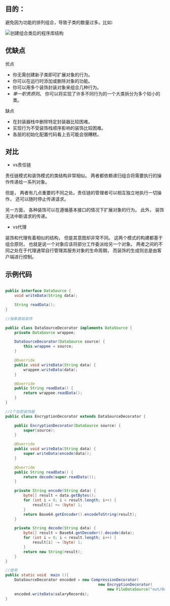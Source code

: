 ## 目的：

避免因为功能的排列组合，导致子类的数量过多。比如:

![创建组合类后的程序库结构](https://refactoringguru.cn/images/patterns/diagrams/decorator/problem3-zh.png?id=61ab2d9d87e214d278b7)



## 优缺点

优点

-  你无需创建新子类即可扩展对象的行为。
-  你可以在运行时添加或删除对象的功能。
-  你可以用多个装饰封装对象来组合几种行为。
-  *单一职责原则*。 你可以将实现了许多不同行为的一个大类拆分为多个较小的类。

缺点

-  在封装器栈中删除特定封装器比较困难。
-  实现行为不受装饰栈顺序影响的装饰比较困难。
-  各层的初始化配置代码看上去可能会很糟糕。



## 对比

- vs责任链

责任链模式和装饰模式的类结构非常相似。 两者都依赖递归组合将需要执行的操作传递给一系列对象。

 但是， 两者有几点重要的不同之处。责任链的管理者可以相互独立地执行一切操作， 还可以随时停止传递请求。

 另一方面， 各种装饰可以在遵循基本接口的情况下扩展对象的行为。 此外， 装饰无法中断请求的传递。

- vs代理

装饰和代理有着相似的结构， 但是其意图却非常不同。 这两个模式的构建都基于组合原则， 也就是说一个对象应该将部分工作委派给另一个对象。 两者之间的不同之处在于代理通常自行管理其服务对象的生命周期， 而装饰的生成则总是由客户端进行控制。



## 示例代码

```java

public interface DataSource {
    void writeData(String data);

    String readData();
}

//抽象基础装饰

public class DataSourceDecorator implements DataSource {
    private DataSource wrappee;

    DataSourceDecorator(DataSource source) {
        this.wrappee = source;
    }

    @Override
    public void writeData(String data) {
        wrappee.writeData(data);
    }

    @Override
    public String readData() {
        return wrappee.readData();
    }
}

//1个加密装饰器
public class EncryptionDecorator extends DataSourceDecorator {

    public EncryptionDecorator(DataSource source) {
        super(source);
    }

    @Override
    public void writeData(String data) {
        super.writeData(encode(data));
    }

    @Override
    public String readData() {
        return decode(super.readData());
    }

    private String encode(String data) {
        byte[] result = data.getBytes();
        for (int i = 0; i < result.length; i++) {
            result[i] += (byte) 1;
        }
        return Base64.getEncoder().encodeToString(result);
    }

    private String decode(String data) {
        byte[] result = Base64.getDecoder().decode(data);
        for (int i = 0; i < result.length; i++) {
            result[i] -= (byte) 1;
        }
        return new String(result);
    }
}

//使用
public static void  main (){
    DataSourceDecorator encoded = new CompressionDecorator(
                                         new EncryptionDecorator(
                                             new FileDataSource("out/OutputDemo.txt")));
	encoded.writeData(salaryRecords);
}


```

